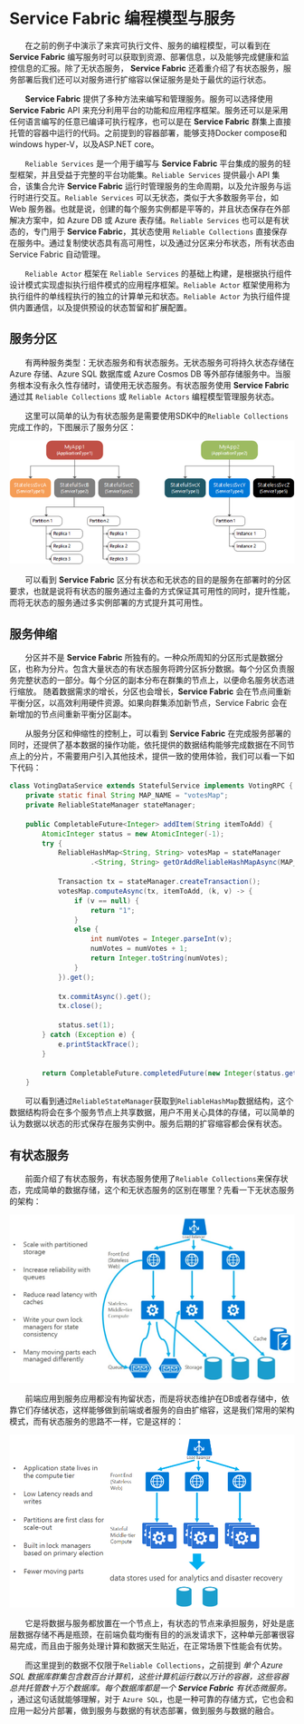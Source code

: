 # Service Fabric 编程模型与服务

&nbsp;&nbsp;&nbsp;&nbsp;&nbsp;&nbsp;&nbsp;在之前的例子中演示了来宾可执行文件、服务的编程模型，可以看到在 **Service Fabric** 编写服务时可以获取到资源、部署信息，以及能够完成健康和监控信息的汇报。除了无状态服务， **Service Fabric** 还着重介绍了有状态服务，服务部署后我们还可以对服务进行扩缩容以保证服务是处于最优的运行状态。

&nbsp;&nbsp;&nbsp;&nbsp;&nbsp;&nbsp;&nbsp;**Service Fabric** 提供了多种方法来编写和管理服务。服务可以选择使用 **Service Fabric** API 来充分利用平台的功能和应用程序框架。服务还可以是采用任何语言编写的任意已编译可执行程序，也可以是在 **Service Fabric** 群集上直接托管的容器中运行的代码。之前提到的容器部署，能够支持Docker compose和windows hyper-V，以及ASP.NET core。

&nbsp;&nbsp;&nbsp;&nbsp;&nbsp;&nbsp;&nbsp;`Reliable Services` 是一个用于编写与 **Service Fabric** 平台集成的服务的轻型框架，并且受益于完整的平台功能集。`Reliable Services` 提供最小 API 集合，该集合允许 **Service Fabric** 运行时管理服务的生命周期，以及允许服务与运行时进行交互。`Reliable Services` 可以无状态，类似于大多数服务平台，如 Web 服务器。也就是说，创建的每个服务实例都是平等的，并且状态保存在外部解决方案中，如 Azure DB 或 Azure 表存储。`Reliable Services` 也可以是有状态的，专门用于 **Service Fabric**，其状态使用 `Reliable Collections` 直接保存在服务中。通过复制使状态具有高可用性，以及通过分区来分布状态，所有状态由 Service Fabric 自动管理。

&nbsp;&nbsp;&nbsp;&nbsp;&nbsp;&nbsp;&nbsp;`Reliable Actor` 框架在 `Reliable Services` 的基础上构建，是根据执行组件设计模式实现虚拟执行组件模式的应用程序框架。`Reliable Actor` 框架使用称为执行组件的单线程执行的独立的计算单元和状态。`Reliable Actor` 为执行组件提供内置通信，以及提供预设的状态暂留和扩展配置。

## 服务分区

&nbsp;&nbsp;&nbsp;&nbsp;&nbsp;&nbsp;&nbsp;有两种服务类型：无状态服务和有状态服务。无状态服务可将持久状态存储在 Azure 存储、Azure SQL 数据库或 Azure Cosmos DB 等外部存储服务中。当服务根本没有永久性存储时，请使用无状态服务。有状态服务使用 **Service Fabric** 通过其 `Reliable Collections` 或 `Reliable Actors` 编程模型管理服务状态。

&nbsp;&nbsp;&nbsp;&nbsp;&nbsp;&nbsp;&nbsp;这里可以简单的认为有状态服务是需要使用SDK中的`Reliable Collections`完成工作的，下图展示了服务分区：

<center>
<img src="https://github.com/weipeng2k/service-fabric-guide/raw/master/resource/chapter-5-1.png" />
</center>

&nbsp;&nbsp;&nbsp;&nbsp;&nbsp;&nbsp;&nbsp;可以看到 **Service Fabric** 区分有状态和无状态的目的是服务在部署时的分区要求，也就是说将有状态的服务通过主备的方式保证其可用性的同时，提升性能，而将无状态的服务通过多实例部署的方式提升其可用性。

## 服务伸缩

&nbsp;&nbsp;&nbsp;&nbsp;&nbsp;&nbsp;&nbsp;分区并不是 **Service Fabric** 所独有的。一种众所周知的分区形式是数据分区，也称为分片。包含大量状态的有状态服务将跨分区拆分数据。每个分区负责服务完整状态的一部分。每个分区的副本分布在群集的节点上，以便命名服务状态进行缩放。 随着数据需求的增长，分区也会增长，**Service Fabric** 会在节点间重新平衡分区，以高效利用硬件资源。如果向群集添加新节点，Service Fabric 会在新增加的节点间重新平衡分区副本。

&nbsp;&nbsp;&nbsp;&nbsp;&nbsp;&nbsp;&nbsp;从服务分区和伸缩性的控制上，可以看到 **Service Fabric** 在完成服务部署的同时，还提供了基本数据的操作功能，依托提供的数据结构能够完成数据在不同节点上的分片，不需要用户引入其他技术，提供一致的使用体验，我们可以看一下如下代码：

```java
class VotingDataService extends StatefulService implements VotingRPC {
    private static final String MAP_NAME = "votesMap";
    private ReliableStateManager stateManager;

    public CompletableFuture<Integer> addItem(String itemToAdd) {
        AtomicInteger status = new AtomicInteger(-1);
    	try {
            ReliableHashMap<String, String> votesMap = stateManager
                    .<String, String> getOrAddReliableHashMapAsync(MAP_NAME).get();                    

            Transaction tx = stateManager.createTransaction();
            votesMap.computeAsync(tx, itemToAdd, (k, v) -> {
                if (v == null) {
                    return "1";
                }
                else {
                	int numVotes = Integer.parseInt(v);
                	numVotes = numVotes + 1;                         	
                    return Integer.toString(numVotes);
                }
            }).get();

            tx.commitAsync().get();
            tx.close();

            status.set(1);                            
        } catch (Exception e) {
            e.printStackTrace();
        }

        return CompletableFuture.completedFuture(new Integer(status.get()));
    }
```

&nbsp;&nbsp;&nbsp;&nbsp;&nbsp;&nbsp;&nbsp;可以看到通过`ReliableStateManager`获取到`ReliableHashMap`数据结构，这个数据结构将会在多个服务节点上共享数据，用户不用关心具体的存储，可以简单的认为数据以状态的形式保存在服务实例中。服务后期的扩容缩容都会保有状态。

## 有状态服务

&nbsp;&nbsp;&nbsp;&nbsp;&nbsp;&nbsp;&nbsp;前面介绍了有状态服务，有状态服务使用了`Reliable Collections`来保存状态，完成简单的数据存储，这个和无状态服务的区别在哪里？先看一下无状态服务的架构：

<center>
<img src="https://github.com/weipeng2k/service-fabric-guide/raw/master/resource/chapter-5-2.jpg" />
</center>

&nbsp;&nbsp;&nbsp;&nbsp;&nbsp;&nbsp;&nbsp;前端应用到服务应用都没有拘留状态，而是将状态维护在DB或者存储中，依靠它们存储状态，这样能够做到前端或者服务的自由扩缩容，这是我们常用的架构模式，而有状态服务的思路不一样，它是这样的：

<center>
<img src="https://github.com/weipeng2k/service-fabric-guide/raw/master/resource/chapter-5-3.jpg" />
</center>

&nbsp;&nbsp;&nbsp;&nbsp;&nbsp;&nbsp;&nbsp;它是将数据与服务都放置在一个节点上，有状态的节点来承担服务，好处是底层数据存储不再是瓶颈，在前端负载均衡有目的的派发请求下，这种单元部署很容易完成，而且由于服务处理计算和数据天生贴近，在正常场景下性能会有优势。

&nbsp;&nbsp;&nbsp;&nbsp;&nbsp;&nbsp;&nbsp;而这里提到的数据不仅限于`Reliable Collections`，之前提到 *单个 Azure SQL 数据库群集包含数百台计算机，这些计算机运行数以万计的容器，这些容器总共托管数十万个数据库。每个数据库都是一个 **Service Fabric** 有状态微服务。* ，通过这句话就能够理解，对于 `Azure SQL`，也是一种可靠的存储方式，它也会和应用一起分片部署，做到服务与数据的有状态部署，做到服务与数据的融合。
